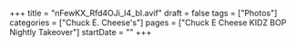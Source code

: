 +++
title = "nFewKX_Rfd4OJi_I4_bI.avif"
draft = false
tags = ["Photos"]
categories = ["Chuck E. Cheese's"]
pages = ["Chuck E Cheese KIDZ BOP Nightly Takeover"]
startDate = ""
+++

